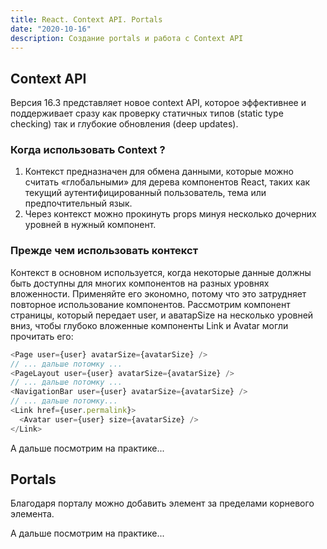 ```yaml
---
title: React. Context API. Portals
date: "2020-10-16"
description: Создание portals и работа с Context API
---
```


## Context API

Версия 16.3 представляет новое context API, которое эффективнее и поддерживает сразу как проверку статичных типов (static 
type checking) так и глубокие обновления (deep updates).

### Когда использовать Context ?

1. Контекст предназначен для обмена данными, которые можно считать «глобальными» для дерева компонентов React, таких как 
текущий аутентифицированный пользователь, тема или предпочтительный язык.
2. Через контекст можно прокинуть props минуя несколько дочерних уровней в нужный компонент.

### Прежде чем использовать контекст

Контекст в основном используется, когда некоторые данные должны быть доступны для многих компонентов на разных уровнях вложенности. 
Применяйте его экономно, потому что это затрудняет повторное использование компонентов. Рассмотрим компонент страницы, который 
передает user, и аватарSize на несколько уровней вниз, чтобы глубоко вложенные компоненты Link и Avatar могли прочитать его:

```javascript
<Page user={user} avatarSize={avatarSize} />
// ... дальше потомку ...
<PageLayout user={user} avatarSize={avatarSize} />
// ... дальше потомку ...
<NavigationBar user={user} avatarSize={avatarSize} />
// ... дальше потомку...
<Link href={user.permalink}>
  <Avatar user={user} size={avatarSize} />
</Link>
```

А дальше посмотрим на практике...

## Portals

Благодаря порталу можно добавить элемент за пределами корневого элемента.

А дальше посмотрим на практике...
